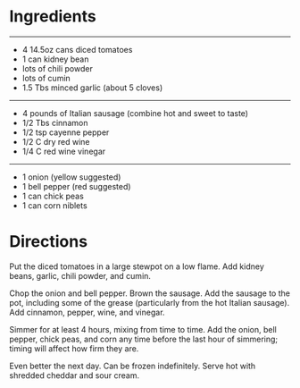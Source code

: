 Ingredients
===========

---------

* 4 14.5oz cans diced tomatoes
* 1 can kidney bean
* lots of chili powder
* lots of cumin
* 1.5 Tbs minced garlic (about 5 cloves)

---------

* 4 pounds of Italian sausage (combine hot and sweet to taste)
* 1/2 Tbs cinnamon
* 1/2 tsp cayenne pepper
* 1/2 C dry red wine
* 1/4 C red wine vinegar

---------

* 1 onion (yellow suggested)
* 1 bell pepper (red suggested)
* 1 can chick peas
* 1 can corn niblets

Directions
==========

Put the diced tomatoes in a large stewpot on a low flame. Add kidney beans,
garlic, chili powder, and cumin.

Chop the onion and bell pepper. Brown the sausage. Add the sausage to the
pot, including some of the grease (particularly from the hot Italian
sausage). Add cinnamon, pepper, wine, and vinegar.

Simmer for at least 4 hours, mixing from time to time. Add the onion, bell
pepper, chick peas, and corn any time before the last hour of simmering;
timing will affect how firm they are.

Even better the next day. Can be frozen indefinitely. Serve hot with
shredded cheddar and sour cream.

